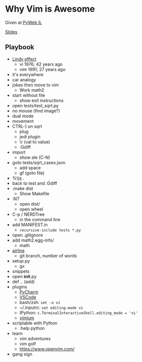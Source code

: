 # Why Vim is Awesome

Given at [PyWeb IL](https://www.meetup.com/PyWeb-IL/events/257305259/)

[Slides](https://docs.google.com/presentation/d/1-7DR3vsiv8GEgUall8X50EhuEDQKCxmVEioVZb5CBPY/edit)

## Playbook
- [Lindy effect](https://en.wikipedia.org/wiki/Lindy_effect)
    - vi 1976; 42 years ago
    - vim 1991; 27 years ago
- it's everywhere
- car analogy
- jokes then move to vim
    - Work math2
- start without file
    - show exit instructions
- open tests/test_sqrt.py
- no mouse (find image?)
- dual mode
- movement
- CTRL-] on sqrt
    - plug
    - jedi plugin
    - \r (val to value)
    - :Gdiff
- import
    - show ale (C-N)
- goto tests/sqrt_cases.json
    - add space
    - gf (goto file)
- %!jq .
- back to test and :Gdiff
- :make dist
    - Show Makefile
- :NT
    - open dist/
    - open wheel
- C-p / NERDTree
    - in the command line
- add MANIFEST.in 
    - `recursive-include tests *.py`
- open .gitignore
- add math2.egg-info/
    - math<CTRL-X F> 
- [airline](https://github.com/vim-airline/vim-airline)
    - git branch, number of words
- setup.py
    - gx
- snippets
- open __init__.py
- def<TAB> .. (add)
- plugins
    - [PyCharm](https://plugins.jetbrains.com/plugin/164-ideavim)
    - [VSCode](https://marketplace.visualstudio.com/items?itemName=vscodevim.vim)
    - bash/zsh: `set -o vi`
    - ~/.inputrc: `set editing-mode vi`
    - IPython: `c.TerminalInteractiveShell.editing_mode = 'vi'`
    - [vimium](https://chrome.google.com/webstore/detail/vimium/dbepggeogbaibhgnhhndojpepiihcmeb?hl=en)
- scriptable with Python
    - :help python
- learn
    - vim adventures
    - vim golf
    - https://www.openvim.com/
- gang sign
